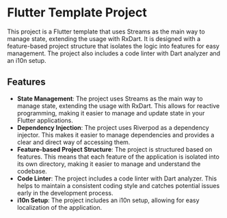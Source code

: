 # Flutter Template Project

This project is a Flutter template that uses Streams as the main way to manage state, extending the usage with RxDart. It is designed with a feature-based project structure that isolates the logic into features for easy management. The project also includes a code linter with Dart analyzer and an i10n setup.  

## Features
- **State Management**: The project uses Streams as the main way to manage state, extending the usage with RxDart. This allows for reactive programming, making it easier to manage and update state in your Flutter applications.  
- **Dependency Injection**: The project uses Riverpod as a dependency injector. This makes it easier to manage dependencies and provides a clear and direct way of accessing them.  
- **Feature-based Project Structure**: The project is structured based on features. This means that each feature of the application is isolated into its own directory, making it easier to manage and understand the codebase.  
- **Code Linter**: The project includes a code linter with Dart analyzer. This helps to maintain a consistent coding style and catches potential issues early in the development process. 
- **i10n Setup**: The project includes an i10n setup, allowing for easy localization of the application.